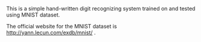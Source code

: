 This is a simple hand-written digit recognizing system trained on and tested using MNIST dataset.

The official website for the MNIST dataset is http://yann.lecun.com/exdb/mnist/ .